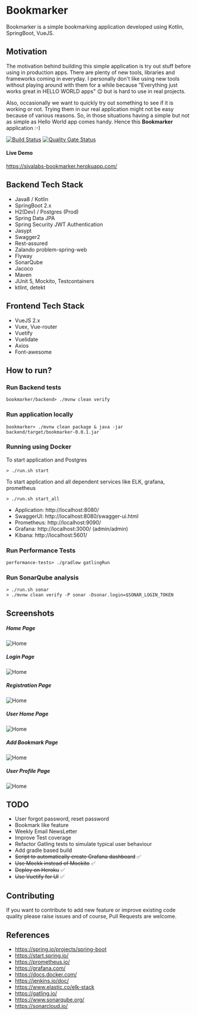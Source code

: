 # Bookmarker

Bookmarker is a simple bookmarking application developed using Kotlin, SpringBoot, VueJS.

## Motivation
The motivation behind building this simple application is try out stuff before using in production apps.
There are plenty of new tools, libraries and frameworks coming in everyday. 
I personally don't like using new tools without playing around with them for a while 
because "Everything just works great in HELLO WORLD apps" :wink: but is hard to use in real projects.

Also, occasionally we want to quickly try out something to see if it is working or not.
Trying them in our real application might not be easy because of various reasons.
So, in those situations having a simple but not as simple as Hello World app comes handy.
Hence this **Bookmarker** application :-)


[![Build Status](https://travis-ci.org/sivaprasadreddy/bookmarker.svg?branch=master)](https://travis-ci.org/sivaprasadreddy/bookmarker)
[![Quality Gate Status](https://sonarcloud.io/api/project_badges/measure?project=com.sivalabs%3Abookmarker&metric=alert_status)](https://sonarcloud.io/dashboard?id=com.sivalabs%3Abookmarker)

#### Live Demo 
https://sivalabs-bookmarker.herokuapp.com/

## Backend Tech Stack
* Java8 / Kotlin
* SpringBoot 2.x
* H2(Dev) / Postgres (Prod)
* Spring Data JPA
* Spring Security JWT Authentication
* Jasypt
* Swagger2
* Rest-assured
* Zalando problem-spring-web
* Flyway
* SonarQube
* Jacoco
* Maven
* JUnit 5, Mockito, Testcontainers
* ktlint, detekt

## Frontend Tech Stack
* VueJS 2.x
* Vuex, Vue-router
* Vuetify
* Vuelidate
* Axios
* Font-awesome

## How to run?

### Run Backend tests

`bookmarker/backend> ./mvnw clean verify`

### Run application locally

`bookmarker> ./mvnw clean package & java -jar backend/target/bookmarker-0.0.1.jar`

### Running using Docker

To start application and Postgres

`> ./run.sh start`

To start application and all dependent services like ELK, grafana, prometheus

`> ./run.sh start_all`

* Application: http://localhost:8080/
* SwaggerUI: http://localhost:8080/swagger-ui.html
* Prometheus: http://localhost:9090/
* Grafana: http://localhost:3000/ (admin/admin)
* Kibana: http://localhost:5601/ 

### Run Performance Tests

`performance-tests> ./gradlew gatlingRun`

### Run SonarQube analysis

```
> ./run.sh sonar
> ./mvnw clean verify -P sonar -Dsonar.login=$SONAR_LOGIN_TOKEN
```

## Screenshots

##### Home Page
![Home](docs/images/home.png)

##### Login Page
![Home](docs/images/login.png)

##### Registration Page
![Home](docs/images/register.png)

##### User Home Page
![Home](docs/images/user_home.png)

##### Add Bookmark Page
![Home](docs/images/add_bookmark.png)

##### User Profile Page
![Home](docs/images/user_profile.png)

## TODO

* User forgot password, reset password
* Bookmark like feature
* Weekly Email NewsLetter
* Improve Test coverage
* Refactor Gatling tests to simulate typical user behaviour
* Add gradle based build
* ~~Script to automatically create Grafana dashboard~~ :white_check_mark:
* ~~Use Mockk instead of Mockito~~ :white_check_mark:
* ~~Deploy on Heroku~~ :white_check_mark:
* ~~Use Vuetify for UI~~ :white_check_mark:


## Contributing
If you want to contribute to add new feature or improve existing code quality 
please raise issues and of course, Pull Requests are welcome.

## References

* https://spring.io/projects/spring-boot
* https://start.spring.io/
* https://prometheus.io/
* https://grafana.com/
* https://docs.docker.com/
* https://jenkins.io/doc/
* https://www.elastic.co/elk-stack
* https://gatling.io/
* https://www.sonarqube.org/
* https://sonarcloud.io/
